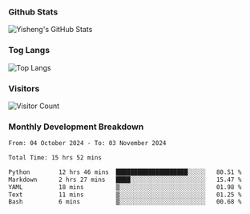 ### Github Stats
![Yisheng's GitHub Stats](https://github-readme-stats-9qabuvhk1-gongyisheng.vercel.app/api?username=gongyisheng&count_private=true&show_icons=true)
### Tog Langs
![Top Langs](https://github-readme-stats-9qabuvhk1-gongyisheng.vercel.app/api/top-langs/?username=gongyisheng&layout=compact)
### Visitors
![Visitor Count](https://profile-counter.glitch.me/gongyisheng/count.svg)
### Monthly Development Breakdown
<!--START_SECTION:waka-->

```txt
From: 04 October 2024 - To: 03 November 2024

Total Time: 15 hrs 52 mins

Python        12 hrs 46 mins  ████████████████████░░░░░   80.51 %
Markdown      2 hrs 27 mins   ████░░░░░░░░░░░░░░░░░░░░░   15.47 %
YAML          18 mins         ▒░░░░░░░░░░░░░░░░░░░░░░░░   01.98 %
Text          11 mins         ▒░░░░░░░░░░░░░░░░░░░░░░░░   01.25 %
Bash          6 mins          ▒░░░░░░░░░░░░░░░░░░░░░░░░   00.68 %
```

<!--END_SECTION:waka-->
